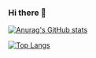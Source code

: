 ### Hi there 👋

[![Anurag's GitHub stats](https://github-readme-stats.vercel.app/api?username=Weiwei-Wan&show_icons=true&theme=tokyonight)](https://github.com/Weiwei-Wan/github-readme-stats)

[![Top Langs](https://github-readme-stats.vercel.app/api/top-langs/?username=Weiwei-Wan&layout=donut)](https://github.com/anuraghazra/github-readme-stats)

<!--
**Weiwei-Wan/Weiwei-Wan** is a ✨ _special_ ✨ repository because its `README.md` (this file) appears on your GitHub profile.

Here are some ideas to get you started:

- 🔭 I’m currently working on ...
- 🌱 I’m currently learning ...
- 👯 I’m looking to collaborate on ...
- 🤔 I’m looking for help with ...
- 💬 Ask me about ...
- 📫 How to reach me: ...
- 😄 Pronouns: ...
- ⚡ Fun fact: ...
-->
